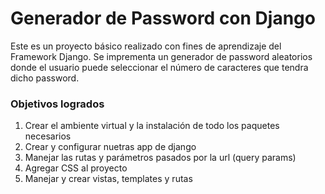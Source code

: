 # Generador de Password con Django

Este es un proyecto básico realizado con fines de aprendizaje del Framework
Django. Se imprementa un generador de password aleatorios donde el usuario puede
seleccionar el número de caracteres que tendra dicho password.

### Objetivos logrados

1. Crear el ambiente virtual y la instalación de todo los paquetes necesarios
2. Crear y configurar nuetras app de django 
3. Manejar las rutas y parámetros pasados por la url (query params)
4. Agregar CSS al proyecto
5. Manejar y crear vistas, templates y rutas 
  



